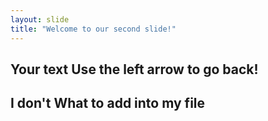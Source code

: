```yaml
---
layout: slide
title: "Welcome to our second slide!"
---
```

Your text
Use the left arrow to go back!
---
I
don't
What 
to
add 
into
my file
--

